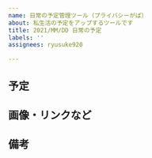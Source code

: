```yaml
---
name: 日常の予定管理ツール（プライバシーがば）
about: 私生活の予定をアップするツールです
title: 2021/MM/DD 日常の予定
labels: ''
assignees: ryusuke920

---
```


## 予定


## 画像・リンクなど


## 備考
